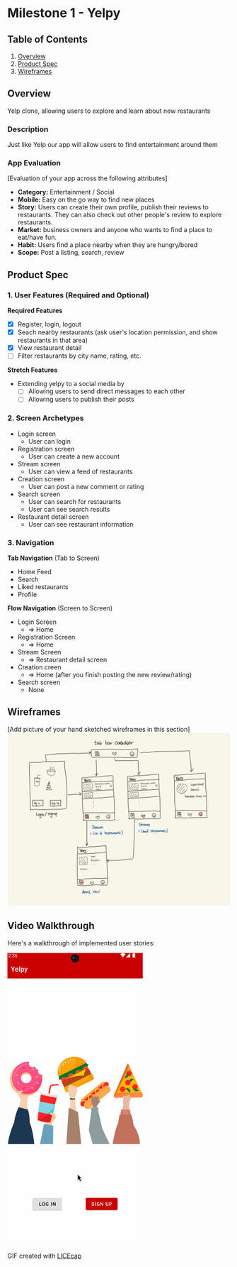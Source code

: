 # Milestone 1 - Yelpy

## Table of Contents

1. [Overview](#Overview)
1. [Product Spec](#Product-Spec)
1. [Wireframes](#Wireframes)

## Overview
Yelp clone, allowing users to explore and learn about new restaurants

### Description
Just like Yelp our app will allow users to find entertainment around them

### App Evaluation

[Evaluation of your app across the following attributes]
- **Category:** Entertainment / Social
- **Mobile:** Easy on the go way to find new places
- **Story:** Users can create their own profile, publish their reviews to restaurants. They can also check out other people's review to explore restaurants.
- **Market:** business owners and anyone who wants to find a place to eat/have fun.
- **Habit:** Users find a place nearby when they are hungry/bored
- **Scope:** Post a listing, search, review

## Product Spec

### 1. User Features (Required and Optional)

**Required Features**

- [x] Register, login, logout
- [x] Seach nearby restaurants (ask user's location permission, and show restaurants in that area)
- [x] View restaurant detail
- [ ] Filter restaurants by city name, rating, etc.

**Stretch Features**

* Extending yelpy to a social media by
    - [ ] Allowing users to send direct messages to each other
    - [ ] Allowing users to publish their posts

### 2. Screen Archetypes

- Login screen
  - User can login
- Registration screen
  - User can create a new account
- Stream screen
    - User can view a feed of restaurants
- Creation screen
    - User can post a new comment or rating
- Search screen
  - User can search for restaurants
  - User can see search results
- Restaurant detail screen
  - User can see restaurant information

### 3. Navigation

**Tab Navigation** (Tab to Screen)

* Home Feed
* Search
* Liked restaurants
* Profile

**Flow Navigation** (Screen to Screen)

- Login Screen
    - => Home
- Registration Screen
    - => Home
- Stream Screen
    - => Restaurant detail screen
- Creation creen
    - => Home (after you finish posting the new review/rating)
- Search screen
    - None

## Wireframes

[Add picture of your hand sketched wireframes in this section]
<img src="wireframe.gif" width=600>

## Video Walkthrough

Here's a walkthrough of implemented user stories:

<img src='yelpy.gif' title='Video Walkthrough' width='' alt='Video Walkthrough' />

GIF created with [LICEcap](https://www.cockos.com/licecap/)

